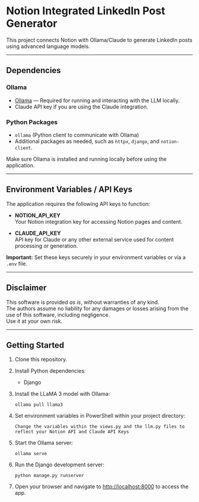 
# Notion Integrated LinkedIn Post Generator

This project connects Notion with Ollama/Claude to generate LinkedIn posts using advanced language models.

---

## Dependencies

### Ollama  
- [Ollama](https://ollama.com/) — Required for running and interacting with the LLM locally.  
- Claude API key if you are using the Claude integration.

### Python Packages  
- `ollama` (Python client to communicate with Ollama)  
- Additional packages as needed, such as `httpx`, `django`, and `notion-client`.

Make sure Ollama is installed and running locally before using the application.

---

## Environment Variables / API Keys

The application requires the following API keys to function:

- **NOTION_API_KEY**  
  Your Notion integration key for accessing Notion pages and content.

- **CLAUDE_API_KEY**  
  API key for Claude or any other external service used for content processing or generation.

**Important:** Set these keys securely in your environment variables or via a `.env` file.

---

## Disclaimer

This software is provided *as is*, without warranties of any kind.  
The authors assume no liability for any damages or losses arising from the use of this software, including negligence.  
Use it at your own risk.

---

## Getting Started

1. Clone this repository.

2. Install Python dependencies:
     + Django 

4. Install the LLaMA 3 model with Ollama:

   ```
   ollama pull llama3
   ```

5. Set environment variables in PowerShell within your project directory:

   ```
   Change the variables within the views.py and the llm.py files to reflect your Notion API and Claude API Keys 
   ```

6. Start the Ollama server:

   ```
   ollama serve
   ```

7. Run the Django development server:

   ```
   python manage.py runserver
   ```

8. Open your browser and navigate to [http://localhost:8000](http://localhost:8000) to access the app.


